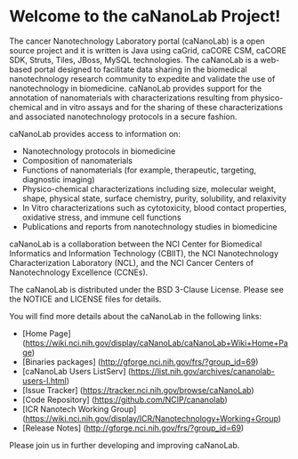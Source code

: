 Welcome to the caNanoLab Project!
=====================================

The cancer Nanotechnology Laboratory portal (caNanoLab) is a open source project and it is written is Java using caGrid, caCORE CSM, caCORE SDK, Struts, Tiles, JBoss, MySQL technologies.
The caNanoLab is a web-based portal designed to facilitate data sharing in the biomedical nanotechnology research community to expedite and validate the use of nanotechnology in biomedicine. caNanoLab provides support for the annotation of nanomaterials with characterizations resulting from physico-chemical and in vitro assays and for the sharing of these characterizations and associated nanotechnology protocols in a secure fashion.

caNanoLab provides access to information on:
* Nanotechnology protocols in biomedicine
* Composition of nanomaterials
* Functions of nanomaterials (for example, therapeutic, targeting, diagnostic imaging)
* Physico-chemical characterizations including size, molecular weight, shape, physical state, surface chemistry, purity, solubility, and relaxivity
* In Vitro characterizations such as cytotoxicity, blood contact properties, oxidative stress, and immune cell functions
* Publications and reports from nanotechnology studies in biomedicine

caNanoLab is a collaboration between the NCI Center for Biomedical Informatics and Information Technology (CBIIT), the NCI Nanotechnology Characterization Laboratory (NCL), and the NCI Cancer Centers of Nanotechnology Excellence (CCNEs).

The caNanoLab is distributed under the BSD 3-Clause License.
Please see the NOTICE and LICENSE files for details.

You will find more details about the caNanoLab in the following links:
 * [Home Page] (https://wiki.nci.nih.gov/display/caNanoLab/caNanoLab+Wiki+Home+Page)
 * [Binaries packages] (http://gforge.nci.nih.gov/frs/?group_id=69)
 * [caNanoLab Users ListServ] (https://list.nih.gov/archives/cananolab-users-l.html)
 * [Issue Tracker] (https://tracker.nci.nih.gov/browse/caNanoLab)
 * [Code Repository] (https://github.com/NCIP/cananolab)
 * [ICR Nanotech Working Group] (https://wiki.nci.nih.gov/display/ICR/Nanotechnology+Working+Group)
 * [Release Notes] (http://gforge.nci.nih.gov/frs/?group_id=69)

Please join us in further developing and improving caNanoLab.

 
